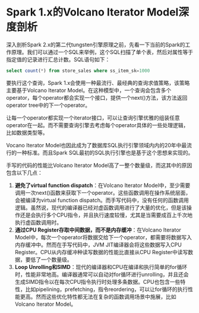 # Spark 1.x的Volcano Iterator Model深度剖析

深入剖析Spark 2.x的第二代tungsten引擎原理之前，先看一下当前的Spark的工作原理。我们可以通过一个SQL来举例，这个SQL扫描了单个表，然后对属性等于指定值的记录进行汇总计数。SQL语句如下：

```sql
select count(*) from store_sales where ss_item_sk=1000
```



要执行这个查询，Spark 1.x会使用一种最流行、最经典的查询求值策略，该策略主要基于Volcano Iterator Model。在这种模型中，一个查询会包含多个operator，每个operator都会实现一个接口，提供一个next()方法，该方法返回operator tree中的下一个operator。

让每一个operator都实现一个iterator接口，可以让查询引擎优雅的组装任意operator在一起。而不需要查询引擎去考虑每个operator具体的一些处理逻辑，比如数据类型等。

Vocano Iterator Model也因此成为了数据库SQL执行引擎领域内内的20年中最流行的一种标准。而且Spark SQL最初的SQL执行引擎也是基于这个思想来实现的。

手写的代码的性能比Volcano Iterator Model高了一整个数量级，而这其中的原因包含以下几点：

1. **避免了virtual function dispatch**：在Volcano Iterator Model中，至少需要调用一次next()函数来获取下一个operator。这些函数调用在操作系统层面，会被编译为virtual function dispatch。而手写代码中，没有任何的函数调用逻辑。虽然说，现代的编译器已经对虚函数调用进行了大量的优化，但是该操作还是会执行多个CPU指令，并且执行速度较慢，尤其是当需要成百上千次地执行虚函数调用时。
2. **通过CPU Register存取中间数据，而不是内存缓冲**：在Volcano Iterator Model中，每次一个operator将数据交给下一个operator，都需要将数据写入内存缓冲中。然而在手写代码中，JVM JIT编译器会将这些数据写入CPU Register。CPU从内存缓冲种读写数据的性能比直接从CPU Register中读写数据，要低了一个数量级。
3. **Loop Unrolling和SIMD**：现代的编译器和CPU在编译和执行简单的for循环时，性能非常地高。编译器通常可以自动对for循环进行unrolling，并且还会生成SIMD指令以在每次CPU指令执行时处理多条数据。CPU也包含一些特性，比如pipelining，prefetching，指令reordering，可以让for循环的执行性能更高。然而这些优化特性都无法在复杂的函数调用场景中施展，比如Volcano Iterator Model。